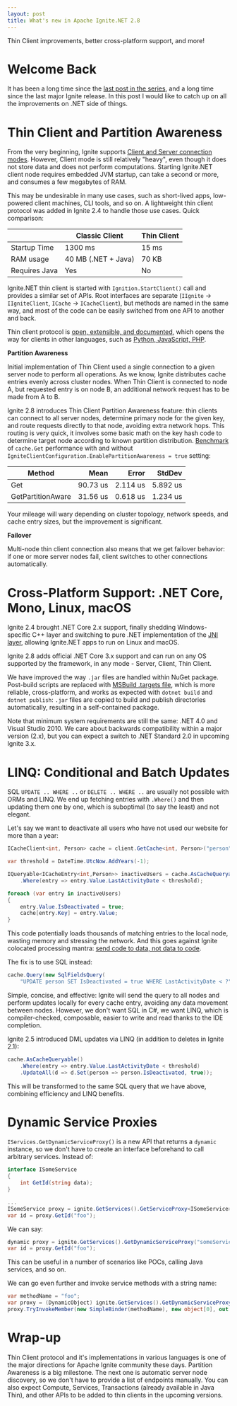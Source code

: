 ```yaml
---
layout: post
title: What's new in Apache Ignite.NET 2.8
---
```


Thin Client improvements, better cross-platform support, and more!


# Welcome Back

It has been a long time since the [last post in the series](https://ptupitsyn.github.io/Whats-New-In-Ignite-Net-2.1/), and a long time since the last major Ignite release. In this post I would like to catch up on all the improvements on .NET side of things.


# Thin Client and Partition Awareness

From the very beginning, Ignite supports [Client and Server connection modes](https://apacheignite.readme.io/docs/clients-vs-servers). However, Client mode is still relatively "heavy", even though it does not store data and does not perform computations. Starting Ignite.NET client node requires embedded JVM startup, can take a second or more, and consumes a few megabytes of RAM.

This may be undesirable in many use cases, such as short-lived apps, low-powered client machines, CLI tools, and so on. A lightweight thin client protocol was added in Ignite 2.4 to handle those use cases. Quick comparison:

|               | Classic Client      | Thin Client |
|---------------|---------------------|-------------|
| Startup Time  | 1300 ms             | 15 ms       |
| RAM usage     | 40 MB (.NET + Java) | 70 KB       |
| Requires Java | Yes                 | No          |

Ignite.NET thin client is started with `Ignition.StartClient()` call and provides a similar set of APIs. Root interfaces are separate (`IIgnite` -> `IIgniteClient`, `ICache` -> `ICacheClient`), but methods are named in the same way, and most of the code can be easily switched from one API to another and back.

Thin client protocol is [open, extensible, and documented](https://cwiki.apache.org/confluence/display/IGNITE/IEP-9+Thin+Client+Protocol#IEP-9ThinClientProtocol-Handshake), which opens the way for clients in other languages, such as [Python, JavaScript, PHP](https://apacheignite.readme.io/docs/thin-clients).

**Partition Awareness**

Initial implementation of Thin Client used a single connection to a given server node to perform all operations. As we know, Ignite distributes cache entries evenly across cluster nodes. When Thin Client is connected to node A, but requested entry is on node B, an additional network request has to be made from A to B.

Ignite 2.8 introduces Thin Client Partition Awareness feature: thin clients can connect to all server nodes, determine primary node for the given key, and route requests directly to that node, avoiding extra network hops. This routing is very quick, it involves some basic math on the key hash code to determine target node according to known partition distribution. [Benchmark](https://github.com/ptupitsyn/IgniteNetBenchmarks/blob/master/IgniteThinClientBenchmark.cs) of `cache.Get` performance with and without `IgniteClientConfiguration.EnablePartitionAwareness = true` setting:

|            Method |     Mean |    Error |   StdDev |
|------------------ |---------:|---------:|---------:|
|               Get | 90.73 us | 2.114 us | 5.892 us |
| GetPartitionAware | 31.56 us | 0.618 us | 1.234 us |

Your mileage will wary depending on cluster topology, network speeds, and cache entry sizes, but the improvement is significant.

**Failover**

Multi-node thin client connection also means that we get failover behavior: if one or more server nodes fail, client switches to other connections automatically.


# Cross-Platform Support: .NET Core, Mono, Linux, macOS

Ignite 2.4 brought .NET Core 2.x support, finally shedding Windows-specific C++ layer and switching to pure .NET implementation of the [JNI layer](https://en.wikipedia.org/wiki/Java_Native_Interface), allowing Ignite.NET apps to run on Linux and macOS.

Ignite 2.8 adds official .NET Core 3.x support and can run on any OS supported by the framework, in any mode - Server, Client, Thin Client.

We have improved the way `.jar` files are handled within NuGet package. Post-build scripts are replaced with [MSBuild .targets file](https://docs.microsoft.com/en-us/visualstudio/msbuild/msbuild-dot-targets-files?view=vs-2019), which is more reliable, cross-platform, and works as expected with `dotnet build` and `dotnet publish`: `.jar` files are copied to build and publish directories automatically, resulting in a self-contained package.

Note that minimum system requirements are still the same: .NET 4.0 and Visual Studio 2010. We care about backwards compatibility within a major version (2.x), but you can expect a switch to .NET Standard 2.0 in upcoming Ignite 3.x.


# LINQ: Conditional and Batch Updates

SQL `UPDATE .. WHERE ..` or `DELETE .. WHERE ..` are usually not possible with ORMs and LINQ. We end up fetching entries with `.Where()` and then updating them one by one, which is suboptimal (to say the least) and not elegant. 

Let's say we want to deactivate all users who have not used our website for more than a year:

```cs
ICacheClient<int, Person> cache = client.GetCache<int, Person>("person");

var threshold = DateTime.UtcNow.AddYears(-1);

IQueryable<ICacheEntry<int,Person>> inactiveUsers = cache.AsCacheQueryable()
	.Where(entry => entry.Value.LastActivityDate < threshold);

foreach (var entry in inactiveUsers)
{
	entry.Value.IsDeactivated = true;
	cache[entry.Key] = entry.Value;
}
```

This code potentially loads thousands of matching entries to the local node, wasting memory and stressing the network. And this goes against Ignite colocated processing mantra: [send code to data, not data to code](https://ignite.apache.org/features/collocatedprocessing.html).

The fix is to use SQL instead:

```cs
cache.Query(new SqlFieldsQuery(
	"UPDATE person SET IsDeactivated = true WHERE LastActivityDate < ?", threshold));
```

Simple, concise, and effective: Ignite will send the query to all nodes and perform updates locally for every cache entry, avoiding any data movement between nodes. However, we don't want SQL in C#, we want LINQ, which is compiler-checked, composable, easier to write and read thanks to the IDE completion.

Ignite 2.5 introduced DML updates via LINQ (in addition to deletes in Ignite 2.1):

```cs
cache.AsCacheQueryable()
	.Where(entry => entry.Value.LastActivityDate < threshold)
	.UpdateAll(d => d.Set(person => person.IsDeactivated, true));
```

This will be transformed to the same SQL query that we have above, combining efficiency and LINQ benefits.


# Dynamic Service Proxies

`IServices.GetDynamicServiceProxy()` is a new API that returns a `dynamic` instance, so we don't have to create an interface beforehand to call arbitrary services. Instead of:

```cs
interface ISomeService
{
    int GetId(string data);
}

...
ISomeService proxy = ignite.GetServices().GetServiceProxy<ISomeService>("someService");
var id = proxy.GetId("foo");
```

We can say:

```cs
dynamic proxy = ignite.GetServices().GetDynamicServiceProxy("someService");
var id = proxy.GetId("foo");
```

This can be useful in a number of scenarios like POCs, calling Java services, and so on.

We can go even further and invoke service methods with a string name:

```cs
var methodName = "foo";
var proxy = (DynamicObject) ignite.GetServices().GetDynamicServiceProxy("someService");
proxy.TryInvokeMember(new SimpleBinder(methodName), new object[0], out var result);
```


# Wrap-up

Thin Client protocol and it's implementations in various languages is one of the major directions for Apache Ignite community these days. Partition Awareness is a big milestone. The next one is automatic server node discovery, so we don't have to provide a list of endpoints manually. You can also expect Compute, Services, Transactions (already available in Java Thin), and other APIs to be added to thin clients in the upcoming versions.